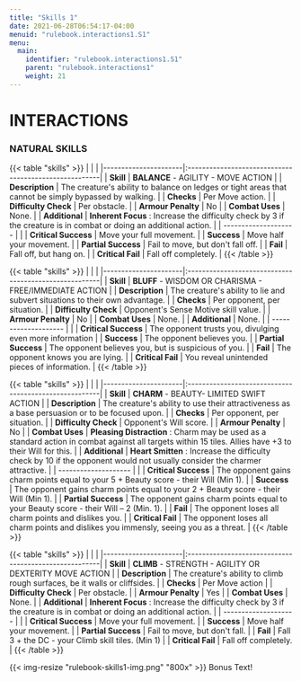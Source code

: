 ```yaml
---
title: "Skills 1"
date: 2021-06-28T06:54:17-04:00
menuid: "rulebook.interactions1.S1"
menu:
  main:
    identifier: "rulebook.interactions1.S1"
    parent: "rulebook.interactions1"
    weight: 21
---
```


# INTERACTIONS

### NATURAL SKILLS

{{< table "skills" >}}
|                      |                                                       |
|----------------------|:------------------------------------------------------|
| **Skill**            | **BALANCE** - AGILITY - MOVE ACTION |
| **Description**      | The creature's ability to balance on ledges or tight areas that cannot be simply bypassed by walking. |
| **Checks**           | Per Move action. |
| **Difficulty Check** | Per obstacle. |
| **Armour Penalty**   | No |
| **Combat Uses**      | None. |
| **Additional**       | **Inherent Focus** : Increase the difficulty check by 3 if the creature is in combat or doing an additional action. |
| -------------------- |                                                       |
| **Critical Success** | Move your full movement. |
| **Success**          | Move half your movement. |
| **Partial Success**  | Fail to move, but don't fall off. |
| **Fail**             | Fall off, but hang on. |
| **Critical Fail**    | Fall off completely. |
{{< /table >}}

{{< table "skills" >}}
|                      |                                                       |
|----------------------|:------------------------------------------------------|
| **Skill**            | **BLUFF** - WISDOM OR CHARISMA - FREE/IMMEDIATE ACTION |
| **Description**      | The creature's ability to lie and subvert situations to their own advantage. |
| **Checks**           | Per opponent, per situation. |
| **Difficulty Check** | Opponent's Sense Motive skill value.  |
| **Armour Penalty**   | No  |
| **Combat Uses**      | None.  |
| **Additional**       | None.  |
| -------------------- |   |
| **Critical Success** | The opponent trusts you, divulging even more information   |
| **Success**          | The opponent believes you.  |
| **Partial Success**  | The opponent believes you, but is suspicious of you.  |
| **Fail**             | The opponent knows you are lying.  |
| **Critical Fail**    | You reveal unintended pieces of information.  |
{{< /table >}}

{{< table "skills" >}}
|                      |                                                       |
|----------------------|:------------------------------------------------------|
| **Skill**            | **CHARM** - BEAUTY-  LIMITED SWIFT ACTION  |
| **Description**      | The creature's ability to use their attractiveness as a base persuasion or to be focused upon.  |
| **Checks**           | Per opponent, per situation. |
| **Difficulty Check** | Opponent's Will score.  |
| **Armour Penalty**   | No  |
| **Combat Uses**      | **Pleasing Distraction** : Charm may be used as a standard action in combat against all targets within 15 tiles. Allies have +3 to their Will for this. |
| **Additional**       | **Heart Smitten** : Increase the difficulty check by 10 if the opponent would not usually consider the charmer attractive.  |
| -------------------- |   |
| **Critical Success** | The opponent gains charm points equal to your 5 + Beauty score - their Will (Min 1).  |
| **Success**          | The opponent gains charm points equal to your 2 + Beauty score - their Will (Min 1).  |
| **Partial Success**  | The opponent gains charm points equal to your Beauty score - their Will – 2 (Min. 1).  |
| **Fail**             | The opponent loses all charm points and dislikes you.  |
| **Critical Fail**    | The opponent loses all charm points and dislikes you immensly, seeing you as a threat. |
{{< /table >}}

{{< table "skills" >}}
|                      |                                                       |
|----------------------|:------------------------------------------------------|
| **Skill**            | **CLIMB** - STRENGTH - AGILITY OR DEXTERITY MOVE ACTION  |
| **Description**      | The creature's ability to climb rough surfaces, be it walls or cliffsides. |
| **Checks**           | Per Move action  |
| **Difficulty Check** | Per obstacle.   |
| **Armour Penalty**   | Yes  |
| **Combat Uses**      | None. |
| **Additional**       | **Inherent Focus** : Increase the difficulty check by 3 if the creature is in combat or doing an additional action.  |
| -------------------- |   |
| **Critical Success** | Move your full movement.  |
| **Success**          | Move half your movement.  |
| **Partial Success**  | Fail to move, but don't fall.  |
| **Fail**             | Fall 3 + the DC - your Climb skill tiles. (Min 1)  |
| **Critical Fail**    | Fall off completely.  |
{{< /table >}}

{{< img-resize "rulebook-skills1-img.png" "800x" >}}
Bonus Text!
